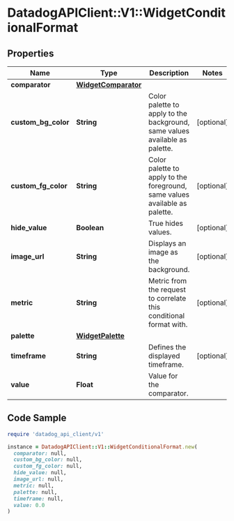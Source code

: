 # DatadogAPIClient::V1::WidgetConditionalFormat

## Properties

| Name | Type | Description | Notes |
| ---- | ---- | ----------- | ----- |
| **comparator** | [**WidgetComparator**](WidgetComparator.md) |  |  |
| **custom_bg_color** | **String** | Color palette to apply to the background, same values available as palette. | [optional] |
| **custom_fg_color** | **String** | Color palette to apply to the foreground, same values available as palette. | [optional] |
| **hide_value** | **Boolean** | True hides values. | [optional] |
| **image_url** | **String** | Displays an image as the background. | [optional] |
| **metric** | **String** | Metric from the request to correlate this conditional format with. | [optional] |
| **palette** | [**WidgetPalette**](WidgetPalette.md) |  |  |
| **timeframe** | **String** | Defines the displayed timeframe. | [optional] |
| **value** | **Float** | Value for the comparator. |  |

## Code Sample

```ruby
require 'datadog_api_client/v1'

instance = DatadogAPIClient::V1::WidgetConditionalFormat.new(
  comparator: null,
  custom_bg_color: null,
  custom_fg_color: null,
  hide_value: null,
  image_url: null,
  metric: null,
  palette: null,
  timeframe: null,
  value: 0.0
)
```

